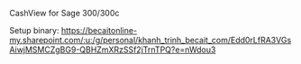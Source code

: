 CashView for Sage 300/300c

Setup binary: https://becaitonline-my.sharepoint.com/:u:/g/personal/khanh_trinh_becait_com/Edd0rLfRA3VGsAiwjMSMCZgBG9-QBHZmXRzSSf2jTrnTPQ?e=nWdou3
